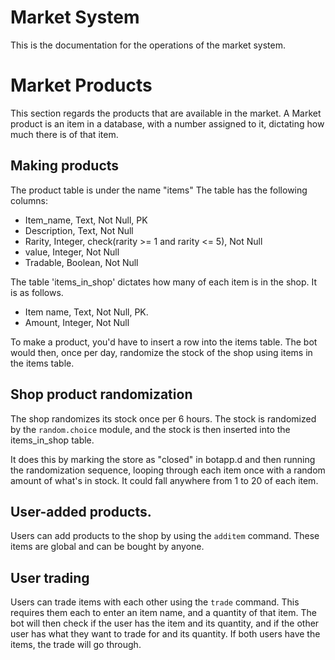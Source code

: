 # Market System
This is the documentation for the operations of the market system.

# Market Products
This section regards the products that are available in the market.
A Market product is an item in a database, with a number assigned to it,
dictating how much there is of that item.

## Making products
The product table is under the name "items"
The table has the following columns:
- Item_name, Text, Not Null, PK
- Description, Text, Not Null
- Rarity, Integer, check(rarity >= 1 and rarity <= 5), Not Null
- value, Integer, Not Null
- Tradable, Boolean, Not Null

The table 'items_in_shop' dictates how many of each item is in the shop.
It is as follows.
- Item name, Text, Not Null, PK.
- Amount, Integer, Not Null

To make a product, you'd have to insert a row into the items table.
The bot would then, once per day, randomize the stock of the shop using items
in the items table.

## Shop product randomization
The shop randomizes its stock once per 6 hours. The stock is randomized by
the `random.choice` module, and the stock is then inserted into the items_in_shop table.

It does this by marking the store as "closed" in botapp.d and then running the
randomization sequence, looping through each item once with a random amount of
what's in stock. It could fall anywhere from 1 to 20 of each item.

## User-added products.
Users can add products to the shop by using the `additem` command.
These items are global and can be bought by anyone.

## User trading
Users can trade items with each other using the `trade` command.
This requires them each to enter an item name, and a quantity of that item.
The bot will then check if the user has the item and its quantity, and if the other user has
what they want to trade for and its quantity. If both users have the items,
the trade will go through.
